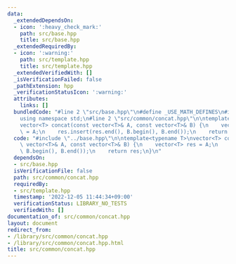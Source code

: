 ```yaml
---
data:
  _extendedDependsOn:
  - icon: ':heavy_check_mark:'
    path: src/base.hpp
    title: src/base.hpp
  _extendedRequiredBy:
  - icon: ':warning:'
    path: src/template.hpp
    title: src/template.hpp
  _extendedVerifiedWith: []
  _isVerificationFailed: false
  _pathExtension: hpp
  _verificationStatusIcon: ':warning:'
  attributes:
    links: []
  bundledCode: "#line 2 \"src/base.hpp\"\n#define _USE_MATH_DEFINES\n#include <bits/stdc++.h>\n\
    using namespace std;\n#line 2 \"src/common/concat.hpp\"\n\ntemplate<typename T>\n\
    vector<T> concat(const vector<T>& A, const vector<T>& B) {\n    vector<T> res\
    \ = A;\n    res.insert(res.end(), B.begin(), B.end());\n    return res;\n}\n"
  code: "#include \"../base.hpp\"\n\ntemplate<typename T>\nvector<T> concat(const\
    \ vector<T>& A, const vector<T>& B) {\n    vector<T> res = A;\n    res.insert(res.end(),\
    \ B.begin(), B.end());\n    return res;\n}\n"
  dependsOn:
  - src/base.hpp
  isVerificationFile: false
  path: src/common/concat.hpp
  requiredBy:
  - src/template.hpp
  timestamp: '2022-12-05 11:44:34+09:00'
  verificationStatus: LIBRARY_NO_TESTS
  verifiedWith: []
documentation_of: src/common/concat.hpp
layout: document
redirect_from:
- /library/src/common/concat.hpp
- /library/src/common/concat.hpp.html
title: src/common/concat.hpp
---
```


